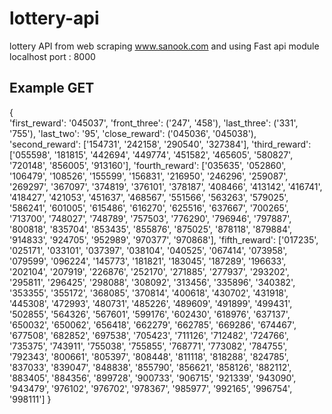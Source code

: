 # lottery-api
lottery API from web scraping www.sanook.com and using Fast api module 
localhost port : 8000

## Example GET

{   
    'first_reward': '045037', 
    'front_three': ('247', '458'), 
    'last_three': ('331', '755'), 
    'last_two': '95', 
    'close_reward': ('045036', '045038'), 
    'second_reward': ['154731', '242158', '290540', '327384'], 
    'third_reward': ['055598', '181815', '442694', '449774', '451582', '465605', '580827', '720148', '856005', '913160'], 
    'fourth_reward': ['035635', '052860', '106479', '108526', '155599', '156831', '216950', '246296', '259087', '269297', '367097', '374819', '376101', '378187', '408466', '413142', '416741', '418427', '421053', '451637', '468567', '551566', '563263', '579025', '586241', '601005', '615486', '616270', '625516', '637667', '700265', '713700', '748027', '748789', '757503', '776290', '796946', '797887', '800818', '835704', '853435', '855876', '875025', '878118', '879884', '914833', '924705', '952989', '970377', '970868'], 'fifth_reward': ['017235', '025171', '033101', '037397', '038104', '040525', '067414', '073958', '079599', '096224', '145773', '181821', '183045', '187289', '196633', '202104', '207919', '226876', '252170', '271885', '277937', '293202', '295811', '296425', '298088', '308092', '313456', '335896', '340382', '353355', '355172', '368085', '370814', '400618', '430702', '431918', '445308', '472993', '480731', '485226', '489609', '491899', '499431', '502855', '564326', '567601', '599176', '602430', '618976', '637137', '650032', '650062', '656418', '662279', '662785', '669286', '674467', '677508', '682852', '697538', '705423', '711126', '712482', '724766', '735375', '743911', '755038', '755855', '768771', '773082', '784755', '792343', '800661', '805397', '808448', '811118', '818288', '824785', '837033', '839047', '848838', '855790', '856621', '858126', '882112', '883405', '884356', '899728', '900733', '906715', '921339', '943090', '943479', '976102', '976702', '978367', '985977', '992165', '996754', '998111']
}
